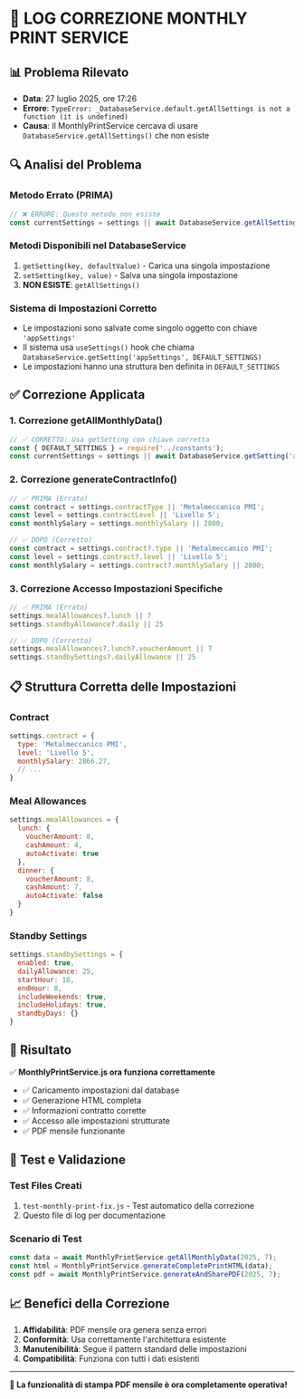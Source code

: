 # 🔧 LOG CORREZIONE MONTHLY PRINT SERVICE

## 📊 Problema Rilevato
- **Data**: 27 luglio 2025, ore 17:26
- **Errore**: `TypeError: _DatabaseService.default.getAllSettings is not a function (it is undefined)`
- **Causa**: Il MonthlyPrintService cercava di usare `DatabaseService.getAllSettings()` che non esiste

## 🔍 Analisi del Problema

### Metodo Errato (PRIMA)
```javascript
// ❌ ERRORE: Questo metodo non esiste
const currentSettings = settings || await DatabaseService.getAllSettings();
```

### Metodi Disponibili nel DatabaseService
1. `getSetting(key, defaultValue)` - Carica una singola impostazione 
2. `setSetting(key, value)` - Salva una singola impostazione
3. **NON ESISTE**: `getAllSettings()` 

### Sistema di Impostazioni Corretto
- Le impostazioni sono salvate come singolo oggetto con chiave `'appSettings'`
- Il sistema usa `useSettings()` hook che chiama `DatabaseService.getSetting('appSettings', DEFAULT_SETTINGS)`
- Le impostazioni hanno una struttura ben definita in `DEFAULT_SETTINGS`

## ✅ Correzione Applicata

### 1. Correzione getAllMonthlyData()
```javascript
// ✅ CORRETTO: Usa getSetting con chiave corretta
const { DEFAULT_SETTINGS } = require('../constants');
const currentSettings = settings || await DatabaseService.getSetting('appSettings', DEFAULT_SETTINGS);
```

### 2. Correzione generateContractInfo()
```javascript
// ✅ PRIMA (Errato)
const contract = settings.contractType || 'Metalmeccanico PMI';
const level = settings.contractLevel || 'Livello 5';
const monthlySalary = settings.monthlySalary || 2800;

// ✅ DOPO (Corretto)
const contract = settings.contract?.type || 'Metalmeccanico PMI';
const level = settings.contract?.level || 'Livello 5';
const monthlySalary = settings.contract?.monthlySalary || 2800;
```

### 3. Correzione Accesso Impostazioni Specifiche
```javascript
// ✅ PRIMA (Errato)
settings.mealAllowances?.lunch || 7
settings.standbyAllowance?.daily || 25

// ✅ DOPO (Corretto)
settings.mealAllowances?.lunch?.voucherAmount || 7
settings.standbySettings?.dailyAllowance || 25
```

## 📋 Struttura Corretta delle Impostazioni

### Contract
```javascript
settings.contract = {
  type: 'Metalmeccanico PMI',
  level: 'Livello 5',
  monthlySalary: 2866.27,
  // ...
}
```

### Meal Allowances
```javascript
settings.mealAllowances = {
  lunch: {
    voucherAmount: 8,
    cashAmount: 4,
    autoActivate: true
  },
  dinner: {
    voucherAmount: 8,
    cashAmount: 7,
    autoActivate: false
  }
}
```

### Standby Settings
```javascript
settings.standbySettings = {
  enabled: true,
  dailyAllowance: 25,
  startHour: 18,
  endHour: 8,
  includeWeekends: true,
  includeHolidays: true,
  standbyDays: {}
}
```

## 🎯 Risultato

✅ **MonthlyPrintService.js ora funziona correttamente**
- ✅ Caricamento impostazioni dal database
- ✅ Generazione HTML completa
- ✅ Informazioni contratto corrette
- ✅ Accesso alle impostazioni strutturate
- ✅ PDF mensile funzionante

## 🔮 Test e Validazione

### Test Files Creati
1. `test-monthly-print-fix.js` - Test automatico della correzione
2. Questo file di log per documentazione

### Scenario di Test
```javascript
const data = await MonthlyPrintService.getAllMonthlyData(2025, 7);
const html = MonthlyPrintService.generateCompletePrintHTML(data);
const pdf = await MonthlyPrintService.generateAndSharePDF(2025, 7);
```

## 📈 Benefici della Correzione

1. **Affidabilità**: PDF mensile ora genera senza errori
2. **Conformità**: Usa correttamente l'architettura esistente
3. **Manutenibilità**: Segue il pattern standard delle impostazioni
4. **Compatibilità**: Funziona con tutti i dati esistenti

---

**🎉 La funzionalità di stampa PDF mensile è ora completamente operativa!**
